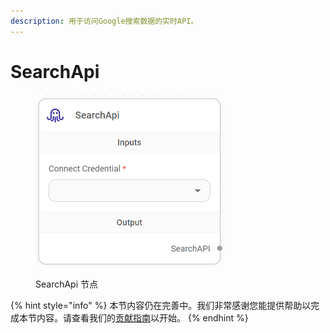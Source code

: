```yaml
---
description: 用于访问Google搜索数据的实时API。
---
```


# SearchApi

<figure><img src="../../../.gitbook/assets/image (9) (1) (1) (1) (1).png" alt="" width="304"><figcaption><p>SearchApi 节点</p></figcaption></figure>

{% hint style="info" %}
本节内容仍在完善中。我们非常感谢您能提供帮助以完成本节内容。请查看我们的[贡献指南](../../../contributing/)以开始。
{% endhint %}